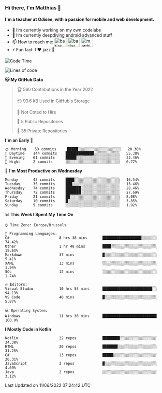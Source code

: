 ### Hi there, I'm Matthias 👋

#### I'm a teacher at Odisee, with a passion for mobile and web development.

- 🔭 I’m currently working on my own codelabs
- 🌱 I’m currently deepdiving android advanced stuff
- 📫 How to reach me: <a href="https://dev.to/batjas" target="_blank"><img align="center" src="https://raw.githubusercontent.com/rahuldkjain/github-profile-readme-generator/master/src/images/icons/Social/devto.svg" alt="batjas" height="30" width="40" /></a>
<a href="https://twitter.com/batjas" target="_blank"><img align="center" src="https://raw.githubusercontent.com/rahuldkjain/github-profile-readme-generator/master/src/images/icons/Social/twitter.svg" alt="batjas" height="30" width="40" /></a>
<a href="https://linkedin.com/in/matthiasdruwé" target="_blank"><img align="center" src="https://raw.githubusercontent.com/rahuldkjain/github-profile-readme-generator/master/src/images/icons/Social/linked-in-alt.svg" alt="matthiasdruwé" height="30" width="40" /></a>
- ⚡ Fun fact: I ❤ jazz 🎷


<!--START_SECTION:waka-->
![Code Time](http://img.shields.io/badge/Code%20Time-323%20hrs%2026%20mins-blue)

![Lines of code](https://img.shields.io/badge/From%20Hello%20World%20I%27ve%20Written-223%20Thousand%20lines%20of%20code-blue)

**🐱 My GitHub Data** 

> 🏆 560 Contributions in the Year 2022
 > 
> 📦 93.6 kB Used in GitHub's Storage 
 > 
> 🚫 Not Opted to Hire
 > 
> 📜 5 Public Repositories 
 > 
> 🔑 35 Private Repositories  
 > 
**I'm an Early 🐤** 

```text
🌞 Morning    53 commits     █████░░░░░░░░░░░░░░░░░░░░   20.38% 
🌆 Daytime    144 commits    █████████████░░░░░░░░░░░░   55.38% 
🌃 Evening    61 commits     █████░░░░░░░░░░░░░░░░░░░░   23.46% 
🌙 Night      2 commits      ░░░░░░░░░░░░░░░░░░░░░░░░░   0.77%

```
📅 **I'm Most Productive on Wednesday** 

```text
Monday       43 commits     ████░░░░░░░░░░░░░░░░░░░░░   16.54% 
Tuesday      35 commits     ███░░░░░░░░░░░░░░░░░░░░░░   13.46% 
Wednesday    74 commits     ███████░░░░░░░░░░░░░░░░░░   28.46% 
Thursday     72 commits     ███████░░░░░░░░░░░░░░░░░░   27.69% 
Friday       21 commits     ██░░░░░░░░░░░░░░░░░░░░░░░   8.08% 
Saturday     10 commits     █░░░░░░░░░░░░░░░░░░░░░░░░   3.85% 
Sunday       5 commits      ░░░░░░░░░░░░░░░░░░░░░░░░░   1.92%

```


📊 **This Week I Spent My Time On** 

```text
⌚︎ Time Zone: Europe/Brussels

💬 Programming Languages: 
C#                       8 hrs 38 mins       ██████████████████░░░░░░░   74.42% 
Other                    1 hr 48 mins        ████░░░░░░░░░░░░░░░░░░░░░   15.63% 
Markdown                 37 mins             █░░░░░░░░░░░░░░░░░░░░░░░░   5.41% 
XAML                     13 mins             ░░░░░░░░░░░░░░░░░░░░░░░░░   1.94% 
SQL                      12 mins             ░░░░░░░░░░░░░░░░░░░░░░░░░   1.74%

🔥 Editors: 
Visual Studio            10 hrs 55 mins      ███████████████████████░░   94.13% 
VS Code                  40 mins             █░░░░░░░░░░░░░░░░░░░░░░░░   5.87%

💻 Operating System: 
Windows                  11 hrs 36 mins      █████████████████████████   100.0%

```

**I Mostly Code in Kotlin** 

```text
Kotlin                   22 repos            ████████░░░░░░░░░░░░░░░░░   34.38% 
HTML                     20 repos            ███████░░░░░░░░░░░░░░░░░░   31.25% 
C#                       13 repos            █████░░░░░░░░░░░░░░░░░░░░   20.31% 
JavaScript               3 repos             █░░░░░░░░░░░░░░░░░░░░░░░░   4.69% 
Java                     2 repos             ░░░░░░░░░░░░░░░░░░░░░░░░░   3.12%

```



 Last Updated on 11/06/2022 07:24:42 UTC
<!--END_SECTION:waka-->

